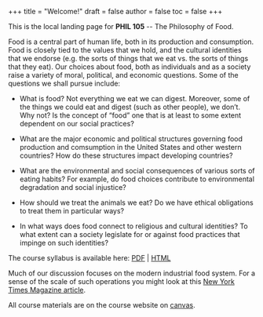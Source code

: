 +++
title = "Welcome!"
draft = false
author = false
toc = false
+++

This is the local landing page for **PHIL 105** -- The Philosophy of Food.

Food is a central part of human life, both in its production and consumption.
Food is closely tied to the values that we hold, and the cultural identities
that we endorse (e.g. the sorts of things that we eat vs. the sorts of things
that they eat). Our choices about food, both as individuals and as a society
raise a variety of moral, political, and economic questions. Some of the
questions we shall pursue include:

-   What is food? Not everything we eat we can digest. Moreover, some of the
    things we could eat and digest (such as other people), we don’t. Why not? Is
    the concept of &ldquo;food&rdquo; one that is at least to some extent dependent on our
    social practices?

-   What are the major economic and political structures governing food
    production and comsumption in the United States and other western countries?
    How do these structures impact developing countries?

-   What are the environmental and social consequences of various sorts of
    eating habits? For example, do food choices contribute to environmental
    degradation and social injustice?

-   How should we treat the animals we eat? Do we have ethical obligations to
    treat them in particular ways?

-   In what ways does food connect to religious and cultural identities? To what
    extent can a society legislate for or against food practices that impinge on
    such identities?

The course syllabus is available here: [PDF](/materials/phil105-syllabus.pdf) | [HTML](/materials/phil105-syllabus.html)

Much of our discussion focuses on the modern industrial food system. For a
sense of the scale of such operations you might look at this [New York Times
Magazine
article](<https://www.nytimes.com/interactive/2016/10/09/magazine/big-food-photo-essay.html>).

All course materials are on the course website on [canvas](https://canvas.unl.edu/courses/49195).
